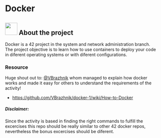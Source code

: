 # Docker

## <img src="https://www.docker.com/sites/default/files/d8/2019-07/vertical-logo-monochromatic.png"  width="40px"> About the project

Docker is a 42 project in the system and network administration branch. The project objective is to learn how to use containers to deploy your code in diferent operating systems or with diferent configurations. 
### Resource
Huge shout out to:
[@VBrazhnik](https://github.com/VBrazhnik)
whom managed to explain how docker works and made it easy for others to understand the requirements of the activity!
- https://github.com/VBrazhnik/docker-1/wiki/How-to-Docker
##### Disclaimer: 
Since the activity is based in finding the right commands to fulfill the excercises this repo should be really similar to other 42 docker repos, nevertheless the bonus excercises should be diferent.

